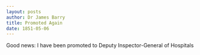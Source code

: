 ```yaml
---
layout: posts
author: Dr James Barry
title: Promoted Again
date: 1851-05-06
---
```


Good news: I have been promoted to Deputy Inspector-General of Hospitals